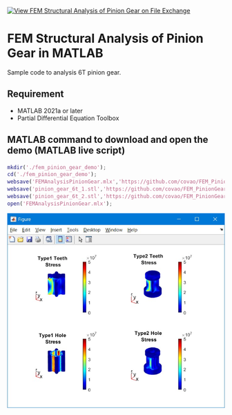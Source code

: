 [![View FEM Structural Analysis of Pinion Gear on File Exchange](https://www.mathworks.com/matlabcentral/images/matlab-file-exchange.svg)](https://jp.mathworks.com/matlabcentral/fileexchange/117660-fem-structural-analysis-of-pinion-gear)
# FEM Structural Analysis of Pinion Gear in MATLAB

Sample code to analysis 6T pinion gear.
## Requirement
- MATLAB 2021a or later
- Partial Differential Equation Toolbox

## MATLAB command to download and open the demo (MATLAB live script)
``` MATLAB
mkdir('./fem_pinion_gear_demo');
cd('./fem_pinion_gear_demo');
websave('FEMAnalysisPinionGear.mlx','https://github.com/covao/FEM_PinionGear_MATLAB/raw/main/FEMAnalysisPinionGear.mlx');
websave('pinion_gear_6t_1.stl','https://github.com/covao/FEM_PinionGear_MATLAB/raw/main/pinion_gear_6t_1.stl');
websave('pinion_gear_6t_2.stl','https://github.com/covao/FEM_PinionGear_MATLAB/raw/main/pinion_gear_6t_2.stl');
open('FEMAnalysisPinionGear.mlx');

```

![FEMAnalysisPinionGear.jpg](img/FEMAnalysisPinionGear.jpg)  

